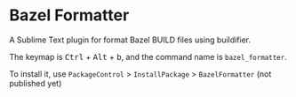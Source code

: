 # Bazel Formatter
A Sublime Text plugin for format Bazel BUILD files using buildifier.

The keymap is <kbd>Ctrl</kbd> + <kbd>Alt</kbd> + <kbd>b</kbd>, and the command name is `bazel_formatter`.

To install it, use `PackageControl` > `InstallPackage` > `BazelFormatter` (not published yet)

